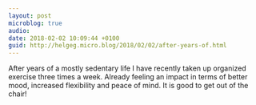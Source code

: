 ```yaml
---
layout: post
microblog: true
audio: 
date: 2018-02-02 10:09:44 +0100
guid: http://helgeg.micro.blog/2018/02/02/after-years-of.html
---
```

After years of a mostly sedentary life I have recently taken up organized exercise three times a week. Already feeling an impact in terms of better mood, increased flexibility and peace of mind. It is good to get out of the chair!

